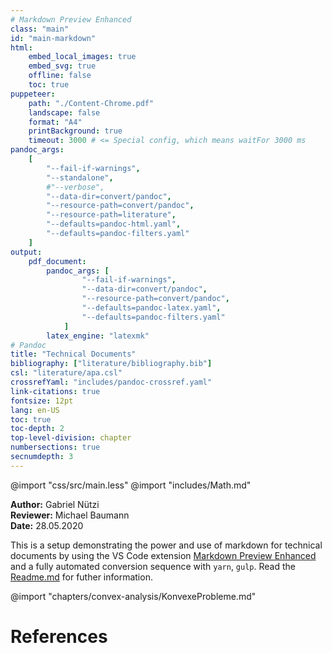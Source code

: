 ```yaml
---
# Markdown Preview Enhanced
class: "main"
id: "main-markdown"
html:
    embed_local_images: true
    embed_svg: true
    offline: false
    toc: true
puppeteer:
    path: "./Content-Chrome.pdf"
    landscape: false
    format: "A4"
    printBackground: true
    timeout: 3000 # <= Special config, which means waitFor 3000 ms
pandoc_args:
    [
        "--fail-if-warnings",
        "--standalone",
        #"--verbose",
        "--data-dir=convert/pandoc",
        "--resource-path=convert/pandoc",
        "--resource-path=literature",
        "--defaults=pandoc-html.yaml",
        "--defaults=pandoc-filters.yaml"
    ]
output:
    pdf_document:
        pandoc_args: [
                "--fail-if-warnings",
                "--data-dir=convert/pandoc",
                "--resource-path=convert/pandoc",
                "--defaults=pandoc-latex.yaml",
                "--defaults=pandoc-filters.yaml"
            ]
        latex_engine: "latexmk"
# Pandoc
title: "Technical Documents"
bibliography: ["literature/bibliography.bib"]
csl: "literature/apa.csl"
crossrefYaml: "includes/pandoc-crossref.yaml"
link-citations: true
fontsize: 12pt
lang: en-US
toc: true
toc-depth: 2
top-level-division: chapter
numbersections: true
secnumdepth: 3
---
```


@import "css/src/main.less"
@import "includes/Math.md"

**Author:** Gabriel Nützi<br>
**Reviewer:** Michael Baumann<br>
**Date:** 28.05.2020

This is a setup demonstrating the power and use of markdown for technical documents by using
the VS Code extension [Markdown Preview Enhanced](https://shd101wyy.github.io/markdown-preview-enhanced) and a fully automated conversion sequence with `yarn`, `gulp`.
Read the [Readme.md](https://github.com/gabyx/TechnicalMarkdown/blob/master/Readme.md) for futher information.

@import "chapters/convex-analysis/KonvexeProbleme.md"

# References
